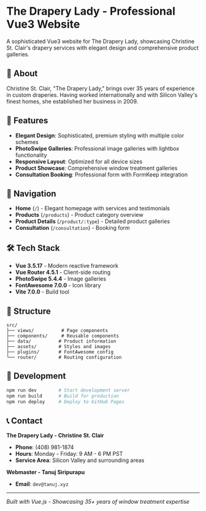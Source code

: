 # The Drapery Lady - Professional Vue3 Website

A sophisticated Vue3 website for The Drapery Lady, showcasing Christine St. Clair's drapery services with elegant design and comprehensive product galleries.

## 🏡 About

Christine St. Clair, "The Drapery Lady," brings over 35 years of experience in custom draperies. Having worked internationally and with Silicon Valley's finest homes, she established her business in 2009.

## 🎨 Features

- **Elegant Design**: Sophisticated, premium styling with multiple color schemes
- **PhotoSwipe Galleries**: Professional image galleries with lightbox functionality
- **Responsive Layout**: Optimized for all device sizes
- **Product Showcase**: Comprehensive window treatment galleries
- **Consultation Booking**: Professional form with FormKeep integration

## 🧭 Navigation

- **Home** (`/`) - Elegant homepage with services and testimonials
- **Products** (`/products`) - Product category overview
- **Product Details** (`/product/:type`) - Detailed product galleries
- **Consultation** (`/consultation`) - Booking form

## 🛠️ Tech Stack

- **Vue 3.5.17** - Modern reactive framework
- **Vue Router 4.5.1** - Client-side routing
- **PhotoSwipe 5.4.4** - Image galleries
- **FontAwesome 7.0.0** - Icon library
- **Vite 7.0.0** - Build tool

## 📁 Structure

```
src/
├── views/          # Page components
├── components/     # Reusable components
├── data/          # Product information
├── assets/        # Styles and images
├── plugins/       # FontAwesome config
└── router/        # Routing configuration
```

## 🚀 Development

```bash
npm run dev        # Start development server
npm run build      # Build for production
npm run deploy     # Deploy to GitHub Pages
```

## 📞 Contact

**The Drapery Lady - Christine St. Clair**
- **Phone**: (408) 981-1874
- **Hours**: Monday - Friday: 9 AM - 6 PM PST
- **Service Area**: Silicon Valley and surrounding areas

**Webmaster - Tanuj Siripurapu**
- **Email**: `dev@tanuj.xyz`
---

*Built with Vue.js - Showcasing 35+ years of window treatment expertise*
